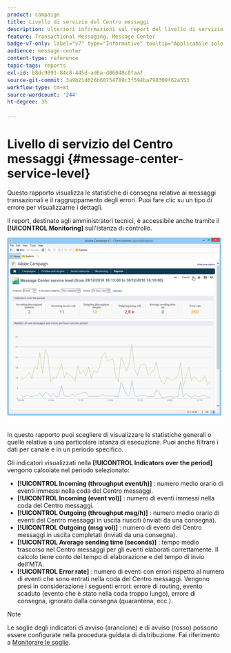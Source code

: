 ```yaml
---
product: campaign
title: Livello di servizio del Centro messaggi
description: Ulteriori informazioni sul report del livello di servizio del Centro messaggi
feature: Transactional Messaging, Message Center
badge-v7-only: label="v7" type="Informative" tooltip="Applicabile solo a Campaign Classic v7"
audience: message-center
content-type: reference
topic-tags: reports
exl-id: b8dc9891-84c8-445d-ad6a-d06048c8faaf
source-git-commit: 3a9b21d626b60754789c3f594ba798309f62a553
workflow-type: tm+mt
source-wordcount: '244'
ht-degree: 3%

---
```


# Livello di servizio del Centro messaggi {#message-center-service-level}



Questo rapporto visualizza le statistiche di consegna relative ai messaggi transazionali e il raggruppamento degli errori. Puoi fare clic su un tipo di errore per visualizzarne i dettagli.

Il report, destinato agli amministratori tecnici, è accessibile anche tramite il **[!UICONTROL Monitoring]** sull&#39;istanza di controllo.

![](assets/mc_reports_1.png)

In questo rapporto puoi scegliere di visualizzare le statistiche generali o quelle relative a una particolare istanza di esecuzione. Puoi anche filtrare i dati per canale e in un periodo specifico.

Gli indicatori visualizzati nella **[!UICONTROL Indicators over the period]** vengono calcolate nel periodo selezionato:

* **[!UICONTROL Incoming (throughput event/h)]** : numero medio orario di eventi immessi nella coda del Centro messaggi.
* **[!UICONTROL Incoming (event vol)]** : numero di eventi immessi nella coda del Centro messaggi.
* **[!UICONTROL Outgoing (throughput msg/h)]** : numero medio orario di eventi del Centro messaggi in uscita riusciti (inviati da una consegna).
* **[!UICONTROL Outgoing (msg vol)]** : numero di eventi del Centro messaggi in uscita completati (inviati da una consegna).
* **[!UICONTROL Average sending time (seconds)]** : tempo medio trascorso nel Centro messaggi per gli eventi elaborati correttamente. Il calcolo tiene conto del tempo di elaborazione e del tempo di invio dell’MTA.
* **[!UICONTROL Error rate]** : numero di eventi con errori rispetto al numero di eventi che sono entrati nella coda del Centro messaggi. Vengono presi in considerazione i seguenti errori: errore di routing, evento scaduto (evento che è stato nella coda troppo lungo), errore di consegna, ignorato dalla consegna (quarantena, ecc.).

>[!NOTE]
>
>Le soglie degli indicatori di avviso (arancione) e di avviso (rosso) possono essere configurate nella procedura guidata di distribuzione. Fai riferimento a [Monitorare le soglie](../../message-center/using/additional-configurations.md#monitoring-thresholds).
